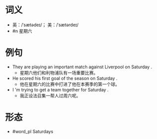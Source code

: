 # 词义
- 英：/ˈsætədeɪ/； 美：/ˈsætərdeɪ/
- #n 星期六
# 例句
- They are playing an important match against Liverpool on Saturday .
	- 星期六他们和利物浦队有一场重要比赛。
- He scored his first goal of the season on Saturday .
	- 他在星期六的比赛中打进了他在本赛季的第一个球。
- I 'm trying to get a team together for Saturday .
	- 我正设法召集一帮人过周六呢。
# 形态
- #word_pl Saturdays
